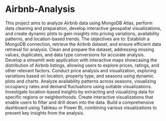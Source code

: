 # Airbnb-Analysis

This project aims to analyze Airbnb data using MongoDB Atlas, perform data cleaning and preparation, develop interactive geospatial visualizations, and create dynamic plots to gain insights into pricing variations, availability patterns, and location-based trends. The objectives are to: Establish a MongoDB connection, retrieve the Airbnb dataset, and ensure efficient data retrieval for analysis. Clean and prepare the dataset, addressing missing values, duplicates, and data type conversions for accurate analysis. Develop a streamlit web application with interactive maps showcasing the distribution of Airbnb listings, allowing users to explore prices, ratings, and other relevant factors. Conduct price analysis and visualization, exploring variations based on location, property type, and seasons using dynamic plots and charts. Analyze availability patterns across seasons, visualizing occupancy rates and demand fluctuations using suitable visualizations. Investigate location-based insights by extracting and visualizing data for specific regions or neighborhoods. Create interactive visualizations that enable users to filter and drill down into the data. Build a comprehensive dashboard using Tableau or Power BI, combining various visualizations to present key insights from the analysis.

